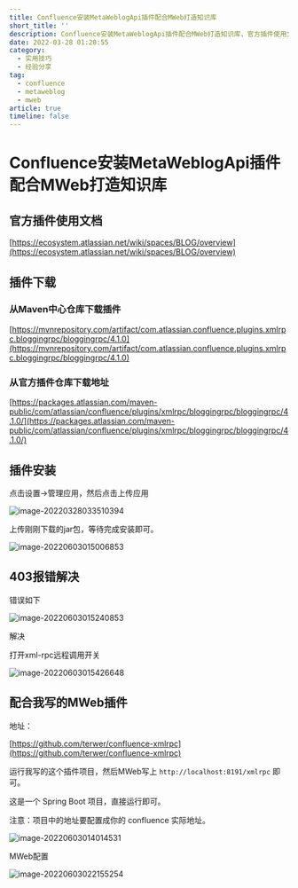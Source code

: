 ```yaml
---
title: Confluence安装MetaWeblogApi插件配合MWeb打造知识库
short_title: ''
description: Confluence安装MetaWeblogApi插件配合MWeb打造知识库，官方插件使用文档。
date: 2022-03-28 01:20:55
category:
  - 实用技巧
  - 经验分享
tag:
  - confluence
  - metaweblog
  - mweb
article: true
timeline: false
---
```

# Confluence安装MetaWeblogApi插件配合MWeb打造知识库

## 官方插件使用文档

[https://ecosystem.atlassian.net/wiki/spaces/BLOG/overview](https://ecosystem.atlassian.net/wiki/spaces/BLOG/overview)

## 插件下载

### 从Maven中心仓库下载插件

[https://mvnrepository.com/artifact/com.atlassian.confluence.plugins.xmlrpc.bloggingrpc/bloggingrpc/4.1.0](https://mvnrepository.com/artifact/com.atlassian.confluence.plugins.xmlrpc.bloggingrpc/bloggingrpc/4.1.0)

### 从官方插件仓库下载地址

[https://packages.atlassian.com/maven-public/com/atlassian/confluence/plugins/xmlrpc/bloggingrpc/bloggingrpc/4.1.0/](https://packages.atlassian.com/maven-public/com/atlassian/confluence/plugins/xmlrpc/bloggingrpc/bloggingrpc/4.1.0/)

## 插件安装

点击设置->管理应用，然后点击上传应用

![image-20220328033510394](https://img1.terwer.space/20220328033541.png)

上传刚刚下载的jar包，等待完成安装即可。

![image-20220603015006853](https://img1.terwer.space/20220603015007.png)

## 403报错解决

错误如下

![image-20220603015240853](https://img1.terwer.space/20220603015241.png)

解决

打开xml-rpc远程调用开关

![image-20220603015426648](https://img1.terwer.space/20220603015426.png)

## 配合我写的MWeb插件

地址：

[https://github.com/terwer/confluence-xmlrpc](https://github.com/terwer/confluence-xmlrpc)

运行我写的这个插件项目，然后MWeb写上 `http://localhost:8191/xmlrpc` 即可。

这是一个 Spring Boot 项目，直接运行即可。

注意：项目中的地址要配置成你的 confluence 实际地址。

![image-20220603014014531](https://img1.terwer.space/20220603014019.png)

MWeb配置

![image-20220603022155254](https://img1.terwer.space/20220603022155.png)